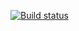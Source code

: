 [![Build status](https://ci.appveyor.com/api/projects/status/97j4udjo2f0e5f3h?svg=true)](https://ci.appveyor.com/project/annailinan/dz-card-order)